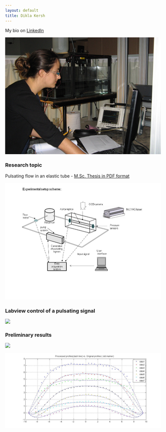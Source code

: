 ```yaml
---
layout: default
title: Dikla Kersh
---
```




My bio on [LinkedIn](http://il.linkedin.com/pub/dikla-kersh/14/85b/27)

![](../images/IMG_9091.jpg)

### Research topic

Pulsating flow in an elastic tube - [M.Sc. Thesis in PDF format](https://www.box.com/s/b36a307a346ed09ffeae)


![](../images/experimental_setup_scheme.jpg)


### Labview control of a pulsating signal

![](http://lh6.ggpht.com/_Ehhk1abDUqc/S34zIrGp_1I/AAAAAAAAJ0k/ZEcntdlgKF0/s400/Labview%20control%20system.jpg)

### Preliminary results

![](http://lh4.ggpht.com/_Ehhk1abDUqc/S342CQWEw5I/AAAAAAAAJ1Y/NjS3P8o5qjI/s400/profiles_700_quiver.jpg)

![](../images/profiles.jpg)

